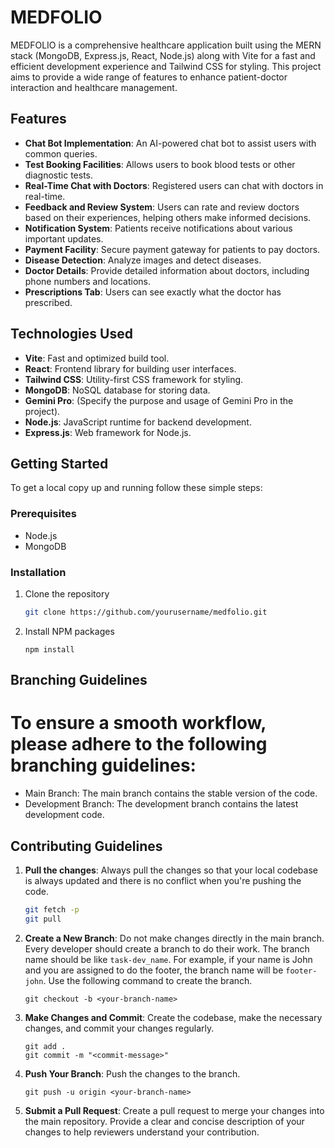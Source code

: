 # MEDFOLIO

MEDFOLIO is a comprehensive healthcare application built using the MERN stack (MongoDB, Express.js, React, Node.js) along with Vite for a fast and efficient development experience and Tailwind CSS for styling. This project aims to provide a wide range of features to enhance patient-doctor interaction and healthcare management.

## Features

- **Chat Bot Implementation**: An AI-powered chat bot to assist users with common queries.
- **Test Booking Facilities**: Allows users to book blood tests or other diagnostic tests.
- **Real-Time Chat with Doctors**: Registered users can chat with doctors in real-time.
- **Feedback and Review System**: Users can rate and review doctors based on their experiences, helping others make informed decisions.
- **Notification System**: Patients receive notifications about various important updates.
- **Payment Facility**: Secure payment gateway for patients to pay doctors.
- **Disease Detection**: Analyze images and detect diseases.
- **Doctor Details**: Provide detailed information about doctors, including phone numbers and locations.
- **Prescriptions Tab**: Users can see exactly what the doctor has prescribed.

## Technologies Used

- **Vite**: Fast and optimized build tool.
- **React**: Frontend library for building user interfaces.
- **Tailwind CSS**: Utility-first CSS framework for styling.
- **MongoDB**: NoSQL database for storing data.
- **Gemini Pro**: (Specify the purpose and usage of Gemini Pro in the project).
- **Node.js**: JavaScript runtime for backend development.
- **Express.js**: Web framework for Node.js.

## Getting Started

To get a local copy up and running follow these simple steps:

### Prerequisites

- Node.js
- MongoDB

### Installation

1. Clone the repository
   ```sh
   git clone https://github.com/yourusername/medfolio.git

2. Install NPM packages
    ```
    npm install
##  Branching Guidelines

# To ensure a smooth workflow, please adhere to the following branching guidelines:
- Main Branch: The main branch contains the stable version of the code.
- Development Branch: The development branch contains the latest development code.

## Contributing Guidelines

1. **Pull the changes**: Always pull the changes so that your local codebase is always updated and there is no conflict when you're pushing the code.
   ```bash
   git fetch -p
   git pull
   ```

2. **Create a New Branch**: Do not make changes directly in the main branch. Every developer should create a branch to do their work. The branch name should be like `task-dev_name`. For example, if your name is John and you are assigned to do the footer, the branch name will be `footer-john`. Use the following command to create the branch.
   ```
   git checkout -b <your-branch-name>
   ```

3. **Make Changes and Commit**: Create the codebase, make the necessary changes, and commit your changes regularly.
   ```
   git add .
   git commit -m "<commit-message>"
   ```

4. **Push Your Branch**: Push the changes to the branch.
   ```
   git push -u origin <your-branch-name>
   ```

5. **Submit a Pull Request**: Create a pull request to merge your changes into the main repository. Provide a clear and concise description of your changes to help reviewers understand your contribution.
